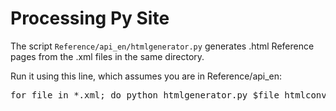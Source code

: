 # Processing Py Site


The script `Reference/api_en/htmlgenerator.py` generates .html Reference pages from the .xml files in the same directory.

Run it using this line, which assumes you are in Reference/api_en:

<pre>for file in *.xml; do python htmlgenerator.py $file htmlconversions/${file%.*}_.html; done </pre>


